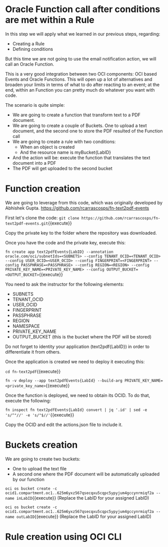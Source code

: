 # Oracle Function call after conditions are met within a Rule

In this step we will apply what we learned in our previous steps, regarding:
- Creating a Rule
- Defining conditions

But this time we are not going to use the email notification action, we will call an Oracle Function.

This is a very good integration between two OCI components: OCI based Events and Oracle Functions. This will open up a lot of alternatives and broaden your limits
in terms of what to do after reacting to an event; at the end, within an Function you can pretty much do whatever you want with code.

The scenario is quite simple: 
- We are going to create a function that transform text to a PDF document. 
- We are going to create a couple of Buckets. One to upload a text document, and the second one to store the PDF resulted of the Function call
- We are going to create a rule with two conditions:
	- When an object is created
	- And the resource name is myBucket{LabID}
- And the action will be: execute the function that translates the text document into a PDF
- The PDF will get uploaded to the second bucket

# Function creation

We are going to leverage from this code, which was originally developed by Abhishek Gupta.
https://github.com/rcarrascosps/fn-text2pdf-events

First let's clone the code:
`git clone https://github.com/rcarrascosps/fn-text2pdf-events.git`{{execute}}

Copy the private key to the folder where the repository was downloaded.

Once you have the code and the private key, execute this:

`fn create app text2pdfEvents{LabID} --annotation oracle.com/oci/subnetIds=<SUBNETS> --config TENANT_OCID=<TENANT_OCID> --config USER_OCID=<USER_OCID> --config FINGERPRINT=<FINGERPRINT> --config PASSPHRASE=<PASSPHRASE> --config REGION=<REGION> --config PRIVATE_KEY_NAME=<PRIVATE_KEY_NAME> --config OUTPUT_BUCKET=<OUTPUT_BUCKET>`{{execute}}

You need to ask the instructor for the following elements:

- SUBNETS
- TENANT_OCID
- USER_OCID
- FINGERPRINT
- PASSPHRASE
- REGION
- NAMESPACE
- PRIVATE_KEY_NAME
- OUTPUT_BUCKET (this is the bucket where the PDF will be stored)

Do not forget to identity your application (text2pdf{LabID}) in order to differentiate it from others.

Once the application is created we need to deploy it executing this:

`cd fn-text2pdf`{{execute}}

`fn -v deploy --app text2pdfEvents{LabId} --build-arg PRIVATE_KEY_NAME=<private_key_name>`{{execute}}

Once the function is deployed, we need to obtain its OCID. To do that, execute the following:

`fn inspect fn text2pdfEvents{LabId} convert | jq '.id' | sed -e 's/^"//' -e 's/"$//'`{{execute}}

Copy the OCID and edit the actions.json file to include it.

# Buckets creation

We are going to create two buckets:

- One to upload the text file
- A second one where the PDF document will be automatically uploaded by our function

`oci os bucket create -c ocid1.compartment.oc1..625m6yxz567qsecqxu5cqpc5ypyjum4gccynrmiqf2a --name inLabID`{{execute}}
(Replace the LabID for your assigned LabID)

`oci os bucket create -c ocid1.compartment.oc1..625m6yxz567qsecqxu5cqpc5ypyjum4gccynrmiqf2a --name outLabID`{{execute}}
(Replace the LabID for your assigned LabID)

# Rule creation using OCI CLI




